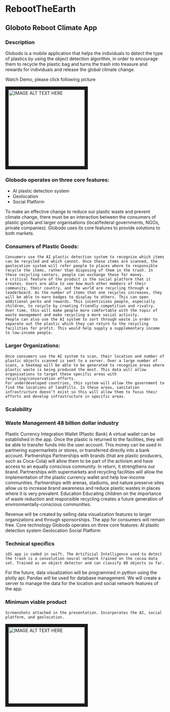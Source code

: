 # RebootTheEarth
## Globoto Reboot Climate App
### Description
Globodo is a mobile application that helps the individuals to detect the type of plastics by using 
the object detection algorithm, in order to encourage them to recycle the plastic bag and turns the 
trash into treasure and rewards for individuals and release the global climate change. 

Watch Demo, please click following picture

<a href="https://drive.google.com/file/d/1RUKIxUWy3awPK8bjLn6LPQtnaYxxPvdf/view?usp=sharing"><img src="https://scx2.b-cdn.net/gfx/news/hires/2018/recycling.jpg" 
alt="IMAGE ALT TEXT HERE" width="240" height="240" border="10" /></a>

### Globodo operates on three core features: 
* AI plastic detection system
* Geolocation
* Social Platform

To make an effective change to reduce our plastic waste and prevent climate change, there must be an interaction between the consumers of plastic goods and larger organisations (local/federal governments, NGOs, private companies). Globodo uses its core features to provide solutions to both markets.

### Consumers of Plastic Goods:
	Consumers use the AI plastic detection system to recognize which items can be recycled and which cannot. Once these items are scanned, the geolocation system will refer people to places where to responsible recycle the items, rather than disposing of them in the trash. In these recycling centers, people can exchange these for money. 
	A critical feature of the product is the social platform that it creates. Users are able to see how much other members of their community, their country, and the world are recycling through a leaderboard. As the number of items that one recycles increases, they will be able to earn badges to display to others. This can open additional perks and rewards. This incentivizes people, especially children, to recycle by creating friendly competition and rivalry. Over time, this will make people more comfortable with the topic of waste management and make recycling a more social activity.
	People can also use the AI system to sort through waste in order to separate out the plastic which they can return to the recycling facilities for profit. This would help supply a supplementary income to low-income people. 

### Larger Organizations:
	Once consumers use the AI system to scan, their location and number of plastic objects scanned is sent to a server. Over a large number of scans, a heatmap will be able to be generated to recognize areas where plastic waste is being produced the most. This data will allow organisations to target these specific areas with recycling/conservation efforts. 
	For underdeveloped countries, this system will allow the government to find the locations of landfills. In these areas, sanitation infrastructure doesn’t exist so this will allow them to focus their efforts and develop infrastructure in specific areas.

### Scalability

### Waste Management 48 billion dollar industry 

Plastic Currency Integration Wallet (Plastic Bank)
A virtual wallet can be established in the app. Once the plastic is returned to the facilities, they will be able to transfer funds into the user account. This money can be used in partnering supermarkets or stores, or transferred directly into a bank account.
Partnerships
Partnerships with brands (that are plastic producers, such as Coca-Cola) will allow them to be part of the activism and have access to an equally conscious community. In return, it strengthens our brand.
Partnerships with supermarkets and recycling facilities will allow the implementation of the plastic currency wallet and help low-income communities. 
Partnerships with arenas, stadiums, and nature preserve sites allow us to increase brand awareness and reduce plastic wastes in places where it is very prevalent.
Education
Educating children on the importance of waste reduction and responsible recycling creates a future generation of environmentally-conscious communities.

Revenue will be created by selling data visualization features to larger organizations and through sponsorships. The app for consumers will remain free.
Core technology
Globodo operates on three core features: 
AI plastic detection system
Geolocation
Social Platform

### Technical specifics
	iOS app is coded in swift. The Artificial Intelligence used to detect the trash is a convolution neural network trained on the cocoa data set. Trained as an object detector and can classify 80 objects so far.

   For the future, data visualization will be programmed in python using the plotly api. Pandas will be used for database management. We will create a server to manage the data for the location and social network features of the app.

### Minimum viable product 
	Screenshots attached in the presentation. Incorporates the AI, social platform, and geolocation.
	
	
<a href="https://drive.google.com/file/d/1RUKIxUWy3awPK8bjLn6LPQtnaYxxPvdf/view?usp=sharing"><img src="https://scx2.b-cdn.net/gfx/news/hires/2018/recycling.jpg" 
alt="IMAGE ALT TEXT HERE" width="240" height="240" border="10" /></a>


